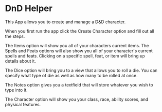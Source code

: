  # DnD Helper
This App allows you to create and manage a D&D character.

When you first run the app click the Create Character option and fill out all the steps.

The Items option will show you all of your characters current items. The Spells and Feats options will also show you all of your character's current spells and feats. Clicking on a specific spell, feat, or item will bring up details about it.

The Dice option will bring you to a view that allows you to roll a die. You can specify what type of die as well as how many to be rolled at once.

The Notes option gives you a textfield that will store whatever you wish to type into it.

The Character option will show you your class, race, ability scores, and physical features.
